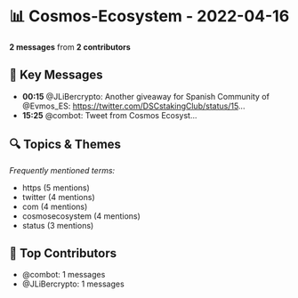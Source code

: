 # 📊 Cosmos-Ecosystem - 2022-04-16
**2 messages** from **2 contributors**

## 💬 Key Messages
- **00:15** @JLiBercrypto: Another giveaway for Spanish Community of @Evmos_ES:
https://twitter.com/DSCstakingClub/status/15...
- **15:25** @combot: [‌‌‌‌‎⁠](https://twitter.com/CosmosEcosystem/status/1515350571162742799)Tweet from Cosmos Ecosyst...

## 🔍 Topics & Themes
*Frequently mentioned terms:*
- https (5 mentions)
- twitter (4 mentions)
- com (4 mentions)
- cosmosecosystem (4 mentions)
- status (3 mentions)

## 👥 Top Contributors
- @combot: 1 messages
- @JLiBercrypto: 1 messages